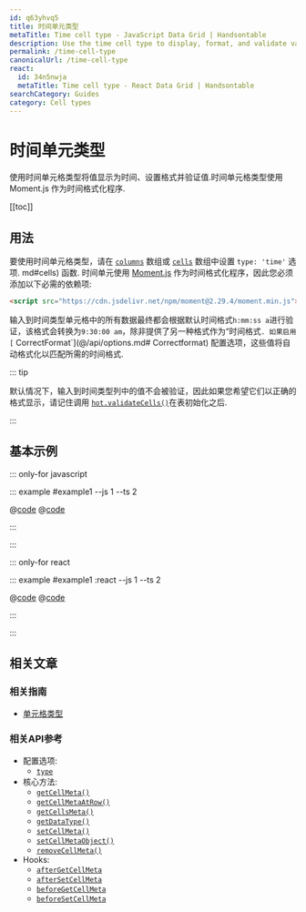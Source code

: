 ```yaml
---
id: q63yhvq5
title: 时间单元类型
metaTitle: Time cell type - JavaScript Data Grid | Handsontable
description: Use the time cell type to display, format, and validate values as times. The time cell type uses Moment.js as a time formatter.
permalink: /time-cell-type
canonicalUrl: /time-cell-type
react:
  id: 34n5nwja
  metaTitle: Time cell type - React Data Grid | Handsontable
searchCategory: Guides
category: Cell types
---
```


# 时间单元类型

使用时间单元格类型将值显示为时间、设置格式并验证值.时间单元格类型使用 Moment.js 作为时间格式化程序.

[[toc]]

## 用法
要使用时间单元格类型，请在 [`columns`](@/api/options.md#columns) 数组或 [`cells`](@/api/options.md#columns) 数组中设置 `type: 'time'` 选项. md#cells) 函数.
时间单元使用 [Moment.js](https://github.com/moment/moment) 作为时间格式化程序，因此您必须添加以下必需的依赖项:

```html
<script src="https://cdn.jsdelivr.net/npm/moment@2.29.4/moment.min.js"></script>
```

输入到时间类型单元格中的所有数据最终都会根据默认时间格式`h:mm:ss a`进行验证，该格式会转换为`9:30:00 am`，除非提供了另一种格式作为“时间格式`.
如果启用 [` CorrectFormat`](@/api/options.md# Correctformat) 配置选项，这些值将自动格式化以匹配所需的时间格式.

::: tip

默认情况下，输入到时间类型列中的值不会被验证，因此如果您希望它们以正确的格式显示，请记住调用 [`hot.validateCells()`](@/api/core.md#validatecells )在表初始化之后.

:::

## 基本示例

::: only-for javascript

::: example #example1 --js 1 --ts 2

@[code](@/content/guides/cell-types/time-cell-type/javascript/example1.js)
@[code](@/content/guides/cell-types/time-cell-type/javascript/example1.ts)

:::

:::

::: only-for react

::: example #example1 :react --js 1 --ts 2

@[code](@/content/guides/cell-types/time-cell-type/react/example1.jsx)
@[code](@/content/guides/cell-types/time-cell-type/react/example1.tsx)

:::

:::

## 相关文章

### 相关指南

<div class="boxes-list gray">

- [单元格类型](@/guides/cell-types/cell-type/cell-type.md)

</div>

### 相关API参考

- 配置选项:
  - [`type`](@/api/options.md#type)
- 核心方法:
  - [`getCellMeta()`](@/api/core.md#getcellmeta)
  - [`getCellMetaAtRow()`](@/api/core.md#getcellmetaatrow)
  - [`getCellsMeta()`](@/api/core.md#getcellsmeta)
  - [`getDataType()`](@/api/core.md#getdatatype)
  - [`setCellMeta()`](@/api/core.md#setcellmeta)
  - [`setCellMetaObject()`](@/api/core.md#setcellmetaobject)
  - [`removeCellMeta()`](@/api/core.md#removecellmeta)
- Hooks:
  - [`afterGetCellMeta`](@/api/hooks.md#aftergetcellmeta)
  - [`afterSetCellMeta`](@/api/hooks.md#aftersetcellmeta)
  - [`beforeGetCellMeta`](@/api/hooks.md#beforegetcellmeta)
  - [`beforeSetCellMeta`](@/api/hooks.md#beforesetcellmeta)
